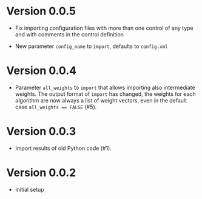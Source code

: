 # Version 0.0.5

- Fix importing configuration files with more than one control of any type
  and with comments in the control definition

- New parameter `config_name` to `import`, defaults to `config.xml`

# Version 0.0.4

- Parameter `all_weights` to `import` that allows importing also intermediate
  weights.  The output format of `import` has changed, the weights for each
  algorithm are now always a list of weight vectors, even in the default case
  `all_weights == FALSE` (#5).

# Version 0.0.3

- Import results of old Python code (#1).

# Version 0.0.2

- Initial setup
